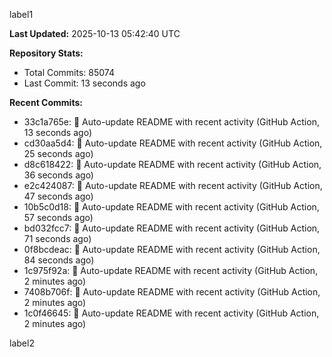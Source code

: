 
label1 
<!-- ACTIVITY_START -->
**Last Updated:** 2025-10-13 05:42:40 UTC

**Repository Stats:**
- Total Commits: 85074
- Last Commit: 13 seconds ago

**Recent Commits:**
- 33c1a765e: 🤖 Auto-update README with recent activity (GitHub Action, 13 seconds ago)
- cd30aa5d4: 🤖 Auto-update README with recent activity (GitHub Action, 25 seconds ago)
- d8c618422: 🤖 Auto-update README with recent activity (GitHub Action, 36 seconds ago)
- e2c424087: 🤖 Auto-update README with recent activity (GitHub Action, 47 seconds ago)
- 10b5c0d18: 🤖 Auto-update README with recent activity (GitHub Action, 57 seconds ago)
- bd032fcc7: 🤖 Auto-update README with recent activity (GitHub Action, 71 seconds ago)
- 0f8bcdeac: 🤖 Auto-update README with recent activity (GitHub Action, 84 seconds ago)
- 1c975f92a: 🤖 Auto-update README with recent activity (GitHub Action, 2 minutes ago)
- 7408b706f: 🤖 Auto-update README with recent activity (GitHub Action, 2 minutes ago)
- 1c0f46645: 🤖 Auto-update README with recent activity (GitHub Action, 2 minutes ago)
<!-- ACTIVITY_END -->

label2
